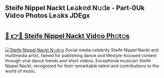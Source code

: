 ## Steife Nippel Nackt Le𝚊k𝚎d N𝚞𝚍e - Part-0Uk Vid𝚎o Photos Le𝚊ks JDEgx

# <h2><a href="http://fb74lfe.evod.top/?m=Steife+Nippel+Nackt">🔗 👉🔴 Steife Nippel Nackt Vid𝚎o Ph𝚘t𝚘s</a></h2>

[![Steife Nippel Nackt N𝚞d𝚎s](https://i.imgur.com/8V9OHl7.gif)](http://fb74lfe.evod.top/?m=Steife+Nippel+Nackt)
Social media celebrity Steife Nippel Nackt and multimedia artist, famed for publishing dance and lifestyle-focused content through viral dance trends and short videos. Exceptional musician Steife Nippel Nackt, recognized for their remarkable talent and contributions to the world of music. 
